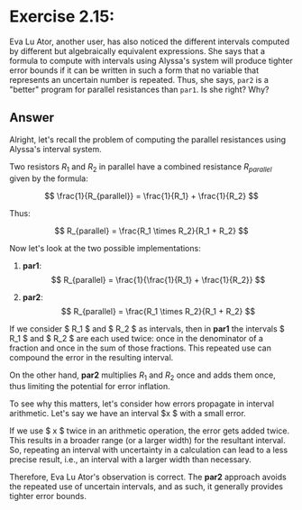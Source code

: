# Exercise 2.15: 
Eva Lu Ator, another user, has also noticed the different intervals computed by different but algebraically equivalent expressions. She says that a formula to compute with intervals using Alyssa's system will produce tighter error bounds if it can be written in such a form that no variable that represents an uncertain number is repeated. Thus, she says, `par2` is a "better" program for parallel resistances than `par1`. Is she right? Why?

## Answer

Alright, let's recall the problem of computing the parallel resistances using Alyssa's interval system.

Two resistors $R_1$ and $R_2$ in parallel have a combined resistance $R_{parallel}$ given by the formula:

$$ \frac{1}{R_{parallel}} = \frac{1}{R_1} + \frac{1}{R_2} $$

Thus:

$$ R_{parallel} = \frac{R_1 \times R_2}{R_1 + R_2} $$

Now let's look at the two possible implementations:

1. **par1**:
$$ R_{parallel} = \frac{1}{\frac{1}{R_1} + \frac{1}{R_2}} $$

2. **par2**:
$$ R_{parallel} = \frac{R_1 \times R_2}{R_1 + R_2} $$

If we consider $ R_1 $ and $ R_2 $ as intervals, then in **par1** the intervals $ R_1 $ and $ R_2 $ are each used twice: once in the denominator of a fraction and once in the sum of those fractions. This repeated use can compound the error in the resulting interval.

On the other hand, **par2** multiplies $R_1$ and $R_2$ once and adds them once, thus limiting the potential for error inflation.

To see why this matters, let's consider how errors propagate in interval arithmetic. Let's say we have an interval $x $ with a small error. 

If we use $ x $ twice in an arithmetic operation, the error gets added twice. This results in a broader range (or a larger width) for the resultant interval. So, repeating an interval with uncertainty in a calculation can lead to a less precise result, i.e., an interval with a larger width than necessary.

Therefore, Eva Lu Ator's observation is correct. The **par2** approach avoids the repeated use of uncertain intervals, and as such, it generally provides tighter error bounds.
